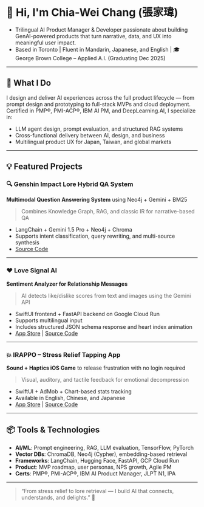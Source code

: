 # 👋 Hi, I'm Chia-Wei Chang (張家瑋)

- Trilingual AI Product Manager & Developer passionate about building GenAI-powered products that turn narrative, data, and UX into meaningful user impact.  
- Based in Toronto | Fluent in Mandarin, Japanese, and English | 🎓 George Brown College – Applied A.I. (Graduating Dec 2025)

---

## 🚀 What I Do

I design and deliver AI experiences across the full product lifecycle — from prompt design and prototyping to full-stack MVPs and cloud deployment.  
Certified in PMP®, PMI-ACP®, IBM AI PM, and DeepLearning.AI, I specialize in:

- LLM agent design, prompt evaluation, and structured RAG systems  
- Cross-functional delivery between AI, design, and business  
- Multilingual product UX for Japan, Taiwan, and global markets

---

## 💡 Featured Projects

### 🔍 Genshin Impact Lore Hybrid QA System  
**Multimodal Question Answering System** using Neo4j + Gemini + BM25  
> Combines Knowledge Graph, RAG, and classic IR for narrative-based QA  
- LangChain + Gemini 1.5 Pro + Neo4j + Chroma  
- Supports intent classification, query rewriting, and multi-source synthesis  
- [Source Code](https://github.com/changch223/Genshin-lore-qa-neo4j-rag-bm25)

---

### ❤️ Love Signal AI  
**Sentiment Analyzer for Relationship Messages**  
> AI detects like/dislike scores from text and images using the Gemini API  
- SwiftUI frontend + FastAPI backend on Google Cloud Run  
- Supports multilingual input   
- Includes structured JSON schema response and heart index animation  
- [App Store](https://apps.apple.com/us/app/love-signal-ai-detection-app/id6744615409) | [Source Code](https://github.com/changch223/love-signal-ai)

---

### 💥 IRAPPO – Stress Relief Tapping App  
**Sound + Haptics iOS Game** to release frustration with no login required  
> Visual, auditory, and tactile feedback for emotional decompression  
- SwiftUI + AdMob + Chart-based stats tracking  
- Available in English, Chinese, and Japanese  
- [App Store](https://apps.apple.com/us/app/stress-buster-tap-irappo/id6743828397) | [Source Code](https://github.com/changch223/IRAPPO)

---

## 📦 Tools & Technologies

- **AI/ML**: Prompt engineering, RAG, LLM evaluation, TensorFlow, PyTorch  
- **Vector DBs**: ChromaDB, Neo4j (Cypher), embedding-based retrieval  
- **Frameworks**: LangChain, Hugging Face, FastAPI, GCP Cloud Run  
- **Product**: MVP roadmap, user personas, NPS growth, Agile PM  
- **Certs**: PMP®, PMI-ACP®, IBM AI Product Manager, JLPT N1, IPA

---

> “From stress relief to lore retrieval — I build AI that connects, understands, and delights.” 🌸
